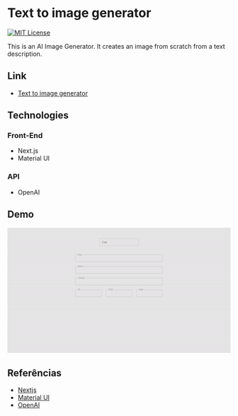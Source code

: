 
# Text to image generator
[![MIT License](https://img.shields.io/badge/License-MIT-green.svg)](https://choosealicense.com/licenses/mit/)


This is an AI Image Generator. It creates an image from scratch from a text description.
## Link

- [Text to image generator](https://text-to-image-generator-moondusk1996.vercel.app/)
    
## Technologies

### Front-End
- Next.js
- Material UI

### API
- OpenAI



## Demo

![Demostração](https://github.com/MoonDusk1996/assets/blob/main/Buscador-de-cep/ezgif.com-gif-maker.gif)



## Referências
 - [Nextjs]( https://nextjs.org/)
 - [Material UI](https://mui.com/)
 - [OpenAI](https://openai.com/)
